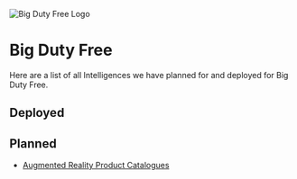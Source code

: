 ![Big Duty Free Logo](Assets/BDF.png)

# Big Duty Free

Here are a list of all Intelligences we have planned for and deployed for Big Duty Free.

## Deployed



## Planned

* [Augmented Reality Product Catalogues](ARCatalogue.md)

